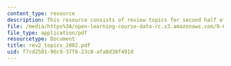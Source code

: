 ```yaml
---
content_type: resource
description: This resource consists of review topics for second half of semester.
file: /media/https%3A/open-learning-course-data-rc.s3.amazonaws.com/9-01-neuroscience-and-behavior-fall-2003/f7cd250196c937f823c8afa8d38f491d_rev2_topics_2002.pdf
file_type: application/pdf
resourcetype: Document
title: rev2_topics_2002.pdf
uid: f7cd2501-96c9-37f8-23c8-afa8d38f491d
---
```

